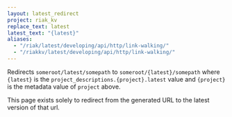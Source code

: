 ```yaml
---
layout: latest_redirect
project: riak_kv
replace_text: latest
latest_text: "{latest}"
aliases:
  - "/riak/latest/developing/api/http/link-walking/"
  - "/riakkv/latest/developing/api/http/link-walking/"
---
```


Redirects `someroot/latest/somepath` to `someroot/{latest}/somepath` 
where `{latest}` is the `project_descriptions.{project}.latest` value
and `{project}` is the metadata value of `project` above.

This page exists solely to redirect from the generated URL to the latest version of
that url.


